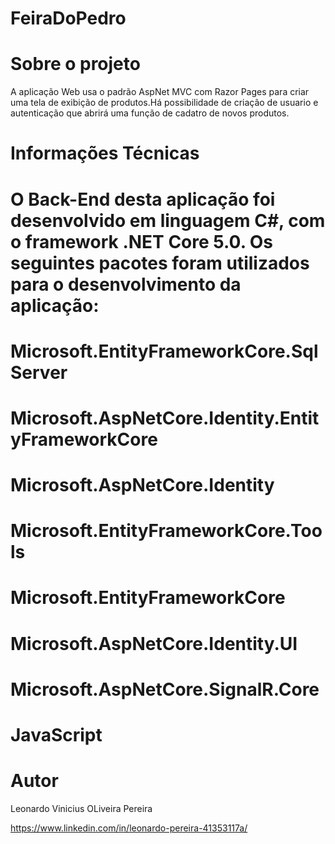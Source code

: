 # FeiraDoPedro

# Sobre o projeto
A aplicação Web usa o padrão AspNet MVC com Razor Pages para criar uma tela de exibição de produtos.Há possibilidade de criação de usuario e autenticação que abrirá uma função de cadatro de novos produtos.    
# Informações Técnicas

# O Back-End desta aplicação foi desenvolvido em linguagem C#, com o framework .NET Core 5.0. Os seguintes pacotes foram utilizados para o desenvolvimento da aplicação:
# Microsoft.EntityFrameworkCore.SqlServer
# Microsoft.AspNetCore.Identity.EntityFrameworkCore
# Microsoft.AspNetCore.Identity
# Microsoft.EntityFrameworkCore.Tools
# Microsoft.EntityFrameworkCore
# Microsoft.AspNetCore.Identity.UI 
# Microsoft.AspNetCore.SignalR.Core
# JavaScript


# Autor
Leonardo Vinicius OLiveira Pereira

https://www.linkedin.com/in/leonardo-pereira-41353117a/
